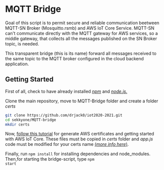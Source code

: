 # MQTT Bridge
Goal of this script is to permit secure and reliable communication beetween MQTT-SN Broker (Mosquitto.rsmb) and AWS IoT Core Service.
MQTT-SN can't communicate directly with the MQTT gateway for AWS services, so a middle gateway, that collects all the messages published on the SN Broker topic, is needed.

This transparent bridge (this is its name) forward all messages received to the same topic to the MQTT broker configured in the cloud backend application.

## Getting Started
First of all, check to have already installed [*npm*](https://www.npmjs.com/) and [*node.js.*](https://nodejs.org/it/)

Clone the main repository, move to MQTT-Bridge folder and create a folder *certs*

```bash
git clone https://github.com/drjack0/iot2020-2021.git
cd sekkyone/MQTT-bridge
mkdir certs
```

Now, [follow this tutorial]() for generate AWS certificates and getting started with AWS IoT Core. These files must be copied in *certs* folder and *app.js* code must be modified for your certs name [(*more info here*)](https://github.com/aws/aws-iot-device-sdk-js).

Finally, run <code>npm install</code> for installing dependencies and node_modules. Then,for starting the bridge-script, type <code>npm start</code>